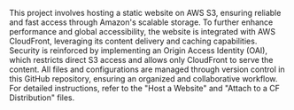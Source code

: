 This project involves hosting a static website on AWS S3, ensuring reliable and fast access through Amazon's scalable storage. To further enhance performance and global accessibility, the website is integrated with AWS CloudFront, leveraging its content delivery and caching capabilities. Security is reinforced by implementing an Origin Access Identity (OAI), which restricts direct S3 access and allows only CloudFront to serve the content. All files and configurations are managed through version control in this GitHub repository, ensuring an organized and collaborative workflow. For detailed instructions, refer to the "Host a Website" and "Attach to a CF Distribution" files.
